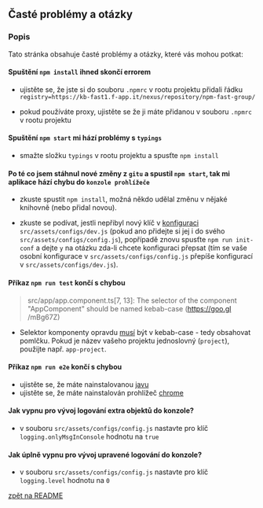 ## Časté problémy a otázky

### Popis

Tato stránka obsahuje časté problémy a otázky, které vás mohou potkat:

#### Spuštění `npm install` ihned skončí errorem

- ujistěte se, že jste si do souboru `.npmrc` v rootu projektu přidali řádku `registry=https://kb-fast1.f-app.it/nexus/repository/npm-fast-group/`

- pokud používáte proxy, ujistěte se že ji máte přidanou v souboru `.npmrc` v rootu projektu

#### Spuštění `npm start` mi hází problémy s `typings`

- smažte složku `typings` v rootu projektu a spusťte `npm install`

#### Po té co jsem stáhnul nové změny z `gitu` a spustil `npm start`, tak mi aplikace hází chybu do `konzole prohlížeče`

- zkuste spustit `npm install`, možná někdo udělal změnu v nějaké knihovně (nebo přidal novou).

- zkuste se podívat, jestli nepřibyl nový klíč v [konfiguraci](./config.md) `src/assets/configs/dev.js` (pokud ano přidejte si jej i do svého `src/assets/configs/config.js`), popřípadě znovu spusťte `npm run init-conf` a dejte `y` na otázku zda-li chcete konfiguraci přepsat (tím se vaše osobní konfigurace v `src/assets/configs/config.js` přepíše konfigurací v `src/assets/configs/dev.js`).

#### Příkaz `npm run test` končí s chybou

> src/app/app.component.ts[7, 13]: The selector of the component "AppComponent" should be named kebab-case (https://goo.gl
/mBg67Z)

- Selektor komponenty opravdu [musí](https://github.com/mgechev/codelyzer/issues/68) být v kebab-case - tedy obsahovat pomlčku. Pokud je název vašeho projektu jednoslovný (`project`), použijte např. `app-project`. 

#### Příkaz `npm run e2e` končí s chybou

- ujistěte se, že máte nainstalovanou [javu](https://www.java.com/en/download/)
- ujistěte se, že máte nainstalován prohlížeč [chrome](https://www.google.com/chrome/browser/desktop/index.html)

#### Jak vypnu pro vývoj logování extra objektů do konzole?

- v souboru `src/assets/configs/config.js` nastavte pro klíč `logging.onlyMsgInConsole` hodnotu na `true`

#### Jak úplně vypnu pro vývoj upravené logování do konzole?

- v souboru `src/assets/configs/config.js` nastavte pro klíč `logging.level` hodnotu na `0`

[zpět na README](../README.md)
